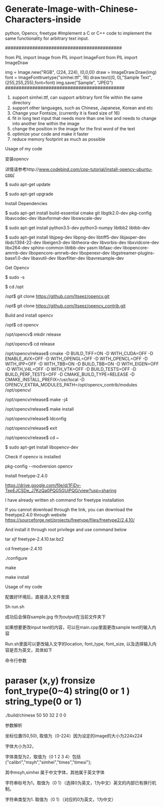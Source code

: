# Generate-Image-with-Chinese-Characters-inside
python, Opencv, freetype
#Implement a C or C++ code to implement the same functionality for arbitrary text input.

###########################################

from PIL import Image
from PIL import ImageFont
from PIL import ImageDraw 

img = Image.new("RGB", (224, 224), (0,0,0))
draw = ImageDraw.Draw(img)
font = ImageFonttruetype("simhei.ttf", 16)
draw.text((0, 0),"Sample Text",(255,255,255),font=font)
img.save("Sample", "JPEG")
############################################

1. support simhei.ttf, can support arbitrary font file within the same directory
2. support other languages, such as Chinese, Japanese, Korean and etc
3. Change your Fontsize, (currently it is fixed size of 16)
4. fit in long text input that needs more than one line and needs to change into another line within the image
5. change the position in the image for the first word of the text
6. optimize your code and make it faster
7. reduce memory footprint as much as possible

Usage of my code

安装opencv

详情请参考http://www.codebind.com/cpp-tutorial/install-opencv-ubuntu-cpp/

$ sudo apt-get update 

$ sudo apt-get upgrade

Install Dependencies

$ sudo apt-get install build-essential cmake git libgtk2.0-dev pkg-config libavcodec-dev libavformat-dev libswscale-dev 

$ sudo apt-get install python3.5-dev python3-numpy libtbb2 libtbb-dev

$ sudo apt-get install libjpeg-dev libpng-dev libtiff5-dev libjasper-dev libdc1394-22-dev libeigen3-dev libtheora-dev libvorbis-dev libxvidcore-dev libx264-dev sphinx-common libtbb-dev yasm libfaac-dev libopencore-amrnb-dev libopencore-amrwb-dev libopenexr-dev libgstreamer-plugins-base1.0-dev libavutil-dev libavfilter-dev libavresample-dev

Get Opencv

$ sudo -s

$ cd /opt

/opt$ git clone https://github.com/Itseez/opencv.git

/opt$ git clone https://github.com/Itseez/opencv_contrib.git

Build and install opencv

/opt$ cd opencv

/opt/opencv$ mkdir release

/opt/opencv$ cd release

/opt/opencv/release$ cmake -D BUILD_TIFF=ON -D WITH_CUDA=OFF -D ENABLE_AVX=OFF -D WITH_OPENGL=OFF -D WITH_OPENCL=OFF -D WITH_IPP=OFF -D WITH_TBB=ON -D BUILD_TBB=ON -D WITH_EIGEN=OFF -D WITH_V4L=OFF -D WITH_VTK=OFF -D BUILD_TESTS=OFF -D BUILD_PERF_TESTS=OFF -D CMAKE_BUILD_TYPE=RELEASE -D CMAKE_INSTALL_PREFIX=/usr/local -D OPENCV_EXTRA_MODULES_PATH=/opt/opencv_contrib/modules /opt/opencv/

/opt/opencv/release$ make -j4

/opt/opencv/release$ make install

/opt/opencv/release$ ldconfig

/opt/opencv/release$ exit

/opt/opencv/release$ cd ~

$ sudo apt-get install libopencv-dev

Check if opencv is installed

pkg-config --modversion opencv

Install freetype-2.4.0

https://drive.google.com/file/d/1FiDv-TepEJCSDe_J7KzQa0PQG5GUiPQG/view?usp=sharing

I have already written sh command for freetype installation 

 

If you cannot download through the link, you can download the freetype2.4.0 through website https://sourceforge.net/projects/freetype/files/freetype2/2.4.10/

 

And install it through root privilege and use command below

tar xjf freetype-2.4.10.tar.bz2

cd freetype-2.4.10

./configure

make

make install

Usage of my code

配置好环境后，直接进入文件里面

Sh run.sh

成功后会保存sample.jpg 作为output在当前文件夹下

如果想要更改input text的内容，可以在main.cpp里面更改sample text的输入内容

Run.sh里面可以更改输入文字的location, font_type, font_size, 以及选择输入内容是否为英文，具体如下

命令行参数

# paraser      (x,y) fronsize font_trype(0~4) string(0 or 1 ) string_type(0 or 1)

./build/chinese 50 50   32          2            0          0

参数解析

坐标位置(50,50),   取值为（0-224）因为设定的image的大小为224x224

字体大小为32，

字体类型为2，取值为（0 1 2 3 4）包括{"calibri","msyh","simhei","times","timesi"};  

其中msyh,simhei 属于中文字体，其他属于英文字体

字符串标号为1，取值为（0 1）（选择0为英文，1为中文）英文的内部已有换行机制。

字符串类型为1. 取值为（0 1）（对应的0为英文，1为中文）

 
